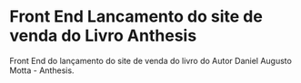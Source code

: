 # Front End Lancamento do site de venda do Livro Anthesis
Front End do lançamento do site de venda do livro do Autor Daniel Augusto Motta - Anthesis.
